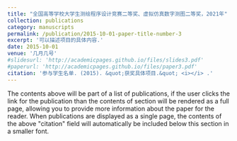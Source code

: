 ```yaml
---
title: "全国高等学校大学生测绘程序设计竞赛二等奖、虚拟仿真数字测图二等奖，2021年"
collection: publications
category: manuscripts
permalink: /publication/2015-10-01-paper-title-number-3
excerpt: '可以描述项目的具体内容.'
date: 2015-10-01
venue: '几月几号'
#slidesurl: 'http://academicpages.github.io/files/slides3.pdf'
#paperurl: 'http://academicpages.github.io/files/paper3.pdf'
citation: '参与学生名单. (2015). &quot;获奖具体项目.&quot; <i></i> .'
---
```


The contents above will be part of a list of publications, if the user clicks the link for the publication than the contents of section will be rendered as a full page, allowing you to provide more information about the paper for the reader. When publications are displayed as a single page, the contents of the above "citation" field will automatically be included below this section in a smaller font.